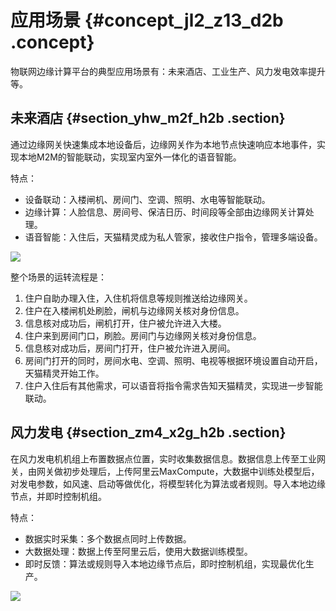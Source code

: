 # 应用场景 {#concept_jl2_z13_d2b .concept}

物联网边缘计算平台的典型应用场景有：未来酒店、工业生产、风力发电效率提升等。

## 未来酒店 {#section_yhw_m2f_h2b .section}

通过边缘网关快速集成本地设备后，边缘网关作为本地节点快速响应本地事件，实现本地M2M的智能联动，实现室内室外一体化的语音智能。

特点：

-   设备联动：入楼闸机、房间门、空调、照明、水电等智能联动。
-   边缘计算：人脸信息、房间号、保洁日历、时间段等全部由边缘网关计算处理。
-   语音智能：入住后，天猫精灵成为私人管家，接收住户指令，管理多端设备。

![](http://static-aliyun-doc.oss-cn-hangzhou.aliyuncs.com/assets/img/14809/6616_zh-CN.png)

整个场景的运转流程是：

1.  住户自助办理入住，入住机将信息等规则推送给边缘网关。
2.  住户在入楼闸机处刷脸，闸机与边缘网关核对身份信息。
3.  信息核对成功后，闸机打开，住户被允许进入大楼。
4.  住户来到房间门口，刷脸。房间门与边缘网关核对身份信息。
5.  信息核对成功后，房间门打开，住户被允许进入房间。
6.  房间门打开的同时，房间水电、空调、照明、电视等根据环境设置自动开启，天猫精灵开始工作。
7.  住户入住后有其他需求，可以语音将指令需求告知天猫精灵，实现进一步智能联动。

## 风力发电 {#section_zm4_x2g_h2b .section}

在风力发电机机组上布置数据点位置，实时收集数据信息。数据信息上传至工业网关，由网关做初步处理后，上传阿里云MaxCompute，大数据中训练处模型后，对发电参数，如风速、启动等做优化，将模型转化为算法或者规则。导入本地边缘节点，并即时控制机组。

特点：

-   数据实时采集：多个数据点同时上传数据。
-   大数据处理：数据上传至阿里云后，使用大数据训练模型。
-   即时反馈：算法或规则导入本地边缘节点后，即时控制机组，实现最优化生产。

![](http://static-aliyun-doc.oss-cn-hangzhou.aliyuncs.com/assets/img/14809/6617_zh-CN.png)

